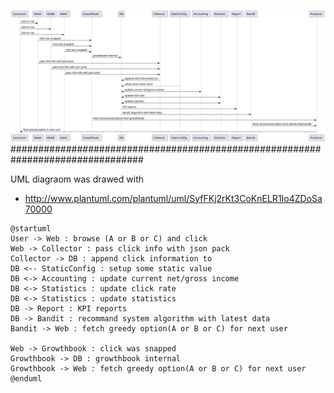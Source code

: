 ![alt text](https://github.com/blankaII/my_bandit_test/blob/main/20220504_homework/bandit_homework.svg?raw=true)
################################################################################

UML diagraom was drawed with
- http://www.plantuml.com/plantuml/uml/SyfFKj2rKt3CoKnELR1Io4ZDoSa70000
```
@startuml
User -> Web : browse (A or B or C) and click
Web -> Collector : pass click info with json pack
Collector -> DB : append click information to
DB <-- StaticConfig : setup some static value
DB <-> Accounting : update current net/gross income
DB <-> Statistics : update click rate
DB <-> Statistics : update statistics
DB -> Report : KPI reports
DB -> Bandit : recommand system algorithm with latest data
Bandit -> Web : fetch greedy option(A or B or C) for next user

Web -> Growthbook : click was snapped
Growthbook -> DB : growthbook internal
Growthbook -> Web : fetch greedy option(A or B or C) for next user
@enduml
```
